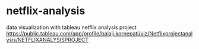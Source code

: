 # netflix-analysis
data visualization with tableau netflix analysis project 
https://public.tableau.com/app/profile/balaji.kornepati/viz/Netflixprojectanalysis/NETFLIXANALYSISPROJECT

